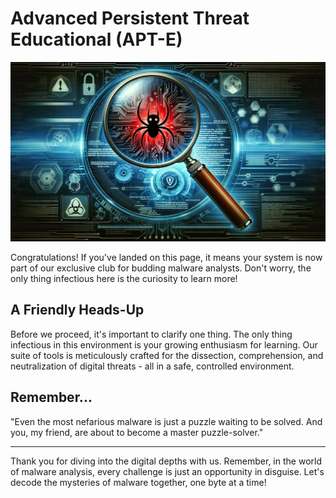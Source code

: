 # Advanced Persistent Threat Educational (APT-E)

![APT-E](https://github.com/ccdfir/apt/blob/main/images/welcome.png)

Congratulations! If you've landed on this page, it means your system is now part of our exclusive club for budding malware analysts. Don't worry, the only thing infectious here is the curiosity to learn more!

## A Friendly Heads-Up

Before we proceed, it's important to clarify one thing. The only thing infectious in this environment is your growing enthusiasm for learning. Our suite of tools is meticulously crafted for the dissection, comprehension, and neutralization of digital threats - all in a safe, controlled environment.


## Remember...
"Even the most nefarious malware is just a puzzle waiting to be solved. And you, my friend, are about to become a master puzzle-solver."

---
Thank you for diving into the digital depths with us. Remember, in the world of malware analysis, every challenge is just an opportunity in disguise. Let's decode the mysteries of malware together, one byte at a time!
